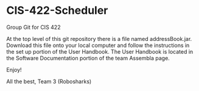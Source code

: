 # CIS-422-Scheduler
Group Git for CIS 422

At the top level of this git repository there is a file named 
addressBook.jar. Download this file onto your local computer
and follow the instructions in the set up portion of the User 
Handbook. The User Handbook is located in the Software 
Documentation portion of the team Assembla page.

Enjoy!

All the best,
Team 3 (Robosharks)
